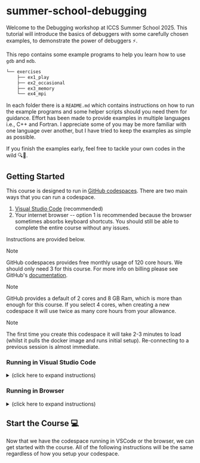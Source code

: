 # summer-school-debugging

Welcome to the Debugging workshop at ICCS Summer School 2025. This tutorial will introduce the
basics of debuggers with some carefully chosen examples, to demonstrate the power of debuggers :zap:.

This repo contains some example programs to help you learn how to use `gdb` and `mdb`.

```bash
└── exercises
    ├── ex1_play
    ├── ex2_occasional
    ├── ex3_memory
    └── ex4_mpi
```

In each folder there is a `README.md` which contains instructions on how to run the example programs
and some helper scripts should you need them for guidance. Effort has been made to provide examples
in multiple languages i.e., C++ and Fortran. I appreciate some of you may be more familiar with one
language over another, but I have tried to keep the examples as simple as possible.

If you finish the examples early, feel free to tackle your own codes in the wild :mag::bug:.

## Getting Started

This course is designed to run in [GitHub codespaces](https://github.com/features/codespaces). There
are two main ways that you can run a codespace.

1. [Visual Studio Code](https://code.visualstudio.com/) (recommended)
1. Your internet browser -- option 1 is recommended because the browser sometimes absorbs keyboard
   shortcuts. You should still be able to complete the entire course without any issues.

Instructions are provided below.

> [!NOTE]
> GitHub codespaces provides free monthly usage of 120 core hours. We should only need 3 for this
> course. For more info on billing please see GitHub's
> [documentation](https://docs.github.com/en/billing/managing-billing-for-your-products/about-billing-for-github-codespaces#about-github-codespaces-pricing).

> [!NOTE]
> GitHub provides a default of 2 cores and 8 GB Ram, which is more than enough for this course. If
> you select 4 cores, when creating a new codespace it will use twice as many core hours from your
> allowance.

> [!NOTE]
> The first time you create this codespace it will take 2-3 minutes to load (whilst it pulls the
> docker image and runs initial setup). Re-connecting to a previous session is almost immediate.

### Running in Visual Studio Code

<details>
<summary>(click here to expand instructions)</summary>

1. Open VSCode
2. If you haven't already, download the
   "[GitHub Codespaces](https://code.visualstudio.com/docs/remote/codespaces)" extension
    - Click "Extensions" (or press `CTRL+SHIFT+X`)
      ![codesetup01](https://github.com/Cambridge-ICCS/summer-school-debugging/blob/update-readme/imgs/code-setup-01.png)
    - Type "GitHub Codespaces"
      ![codesetup02](https://github.com/Cambridge-ICCS/summer-school-debugging/blob/update-readme/imgs/code-setup-02.png)
3. Click on "Remote Explorer" in the side bar
4. If you haven't already, sign into your GitHub account
   ![codesetup03](https://github.com/Cambridge-ICCS/summer-school-debugging/blob/update-readme/imgs/code-setup-03.png)
5. Click "Create Codespace"
   ![codesetup04](https://github.com/Cambridge-ICCS/summer-school-debugging/blob/update-readme/imgs/code-setup-04.png)
6. Type "https://github.com/Cambridge-ICCS/summer-school-debugging" into the search bar and press
   the `Enter` key.
   ![codesetup05](https://github.com/Cambridge-ICCS/summer-school-debugging/blob/update-readme/imgs/code-setup-05.png)
7. Click "**main** _Default Branch_"
   ![codesetup06](https://github.com/Cambridge-ICCS/summer-school-debugging/blob/update-readme/imgs/code-setup-06.png)
8. Click "2 cores, 8 GB RAM, 32 GB storage"
   ![codesetup07](https://github.com/Cambridge-ICCS/summer-school-debugging/blob/update-readme/imgs/code-setup-07.png)


9. This will connect to a remote instance of the GitHub codespace. You are now ready to start the
   course! :tada:

   ![codesetup08](https://github.com/Cambridge-ICCS/summer-school-debugging/blob/update-readme/imgs/code-setup-08.png)

</details>

### Running in Browser

<details>
<summary>(click here to expand instructions)</summary>

1. Navigate to
   [https://github.com/Cambridge-ICCS/summer-school-debugging](https://github.com/Cambridge-ICCS/summer-school-debugging)

2. Click on the `+` icon to create a new on branch `main`
   ![chromesetup01](https://github.com/Cambridge-ICCS/summer-school-debugging/blob/update-readme/imgs/chrome-setup-01.png)

3. This will open a new tab in your browser with a VSCode interface connected to the GitHub
   codespace. You are now ready to start the course! :tada:
   ![chromesetup02](https://github.com/Cambridge-ICCS/summer-school-debugging/blob/update-readme/imgs/chrome-setup-02.png)

</details>

## Start the Course :computer:

Now that we have the codespace running in VSCode or the browser, we can get started with the course.
All of the following instructions will be the same regardless of how you setup your codespace.
